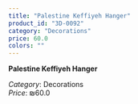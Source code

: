 ```yaml
---
title: "Palestine Keffiyeh Hanger"
product_id: "3D-0092"
category: "Decorations"
price: 60.0
colors: ""
---
```


**Palestine Keffiyeh Hanger**

*Category*: Decorations  
*Price*: ₪60.0

